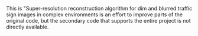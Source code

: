 This is "Super-resolution reconstruction algorithm for dim and blurred traffic sign images in complex environments is an effort to improve parts of the original code, but the secondary code that supports the entire project is not directly available.
